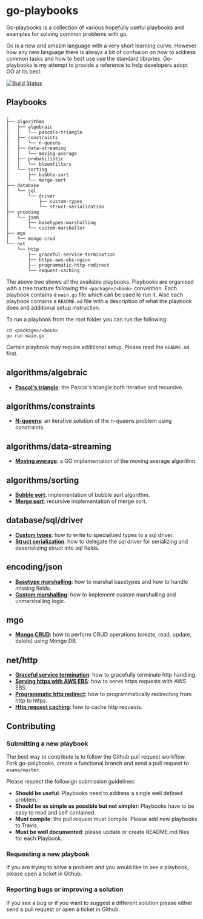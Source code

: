 # go-playbooks
Go-playbooks is a collection of various hopefully useful playbooks and examples for solving common problems with go.

Go is a new and amazin language with a very short learning curve. However how any new language there is always a bit of confusion on how to address common tasks and how to best use use the standard libraries. Go-playbooks is my attempt to provide a reference to help developers adopt GO at its best.

[![Build Status](https://travis-ci.org/msama/go-playbooks.svg?branch=master)](https://travis-ci.org/msama/go-playbooks)

## Playbooks

```
.
├── algorithms
│   ├── algebraic
│   │   └── pascals-triangle
│   ├── constraints
│   │   └── n-queens
│   ├── data-streaming
│   │   └── moving-average
│   ├── probabilistic
│   │   └── bloomfilters
│   └── sorting
│       ├── bubble-sort
│       └── merge-sort
├── database
│   └── sql
│       └── driver
│           ├── custom-types
│           └── struct-serialization
├── encoding
│   └── json
│       ├── basetypes-marshalling
│       └── custom-marshaller
├── mgo
│   └── mongo-crud
└── net
    └── http
        ├── graceful-service-termination
        ├── https-aws-ebs-nginx
        ├── programmatic-http-redirect
        └── request-caching
```

The above tree shows all the available playbooks. Playbooks are organised with a tree tructure following the `<package>/<book>` convention. Each playbook contains a `main.go` file which can be used to run it. Alse each playbook contains a `README.md` file with a description of what the playbook does and additional setup instruction.

To run a playbook from the root folder you can run the following:
```
cd <package>/<book>
go run main.go
```
Certain playbook may require additional setup. Please read the `README.md` first.

## algorithms/algebraic

* <b>[Pascal's triangle](https://github.com/msama/go-playbooks/tree/master/algorithms/algebraic/pascals-triangle)</b>: the Pascal's triangle both iterative and recursive.

## algorithms/constraints

* <b>[N-queens](https://github.com/msama/go-playbooks/tree/master/algorithms/constraints/n-queens)</b>: an iterative solution of the n-queens problem using constraints.

## algorithms/data-streaming

* <b>[Moving average](https://github.com/msama/go-playbooks/tree/master/algorithms/data-streaming/moving-average)</b>: a GO implementation of the moving average algorithm.

## algorithms/sorting
* <b>[Bubble sort](https://github.com/msama/go-playbooks/tree/master/algorithms/sorting/bubble-sort)</b>: implementation of bubble sort algorithm.
* <b>[Merge sort](https://github.com/msama/go-playbooks/tree/master/algorithms/sorting/merge-sort)</b>: recursive implementation of merge sort.

## database/sql/driver

* <b>[Custom types](https://github.com/msama/go-playbooks/tree/master/database/sql/driver/custom-types)</b>: how to write to specialized types to a sql driver.
* <b>[Struct serialization](https://github.com/msama/go-playbooks/tree/master/database/sql/driver/struct-serialization)</b>: how to delegate the sql driver for serializing and deserializing struct into sql fields.

## encoding/json

* <b>[Basetype marshalling](https://github.com/msama/go-playbooks/tree/master/encoding/json/basetypes-marshalling)</b>: how to marshal basetypes and how to handle missing fields.
* <b>[Custom marshalling](https://github.com/msama/go-playbooks/tree/master/encoding/json/custom-marshaller)</b>: how to implement custom marshalling and unmarshalling logic.

## mgo

* <b>[Mongo CRUD](https://github.com/msama/go-playbooks/tree/master/mgo/mongo-crud)</b>: how to perform CRUD operations (create, read, update, delete) using Mongo DB.

## net/http

* <b>[Graceful service termination](https://github.com/msama/go-playbooks/tree/master/net/http/graceful-service-termination)</b>: how to gracefully terminate http handling.
* <b>[Serving https with AWS EBS](https://github.com/msama/go-playbooks/tree/master/net/http/https-aws-ebs-nginx)</b>: how to serve https requests with AWS EBS.
* <b>[Programmatic http redirect](https://github.com/msama/go-playbooks/tree/master/net/http/programmatic-http-redirect)</b>: how to programmatically redirecting from http to https.
* <b>[Http request caching](https://github.com/msama/go-playbooks/tree/master/net/http/request-caching)</b>: how to cache http requests.


## Contributing

### Submitting a new playbook

The best way to contribute is to follow the Github pull request workflow. Fork go-palybooks, create a functional branch and send a pull request to `msama/master`. 

Please respect the followign submission guidelines:
* <b>Should be useful</b>: Playbooks need to address a single well defined problem.
* <b>Should be as simple as possible but not simpler</b>: Playbooks have to be easy to read and self contained.
* <b>Must compile</b>: the pull request must compile. Please add new playbooks to Travis.
* <b>Must be well documented</b>: please update or create README.md files for each Playbook.

### Requesting a new playbook

If you are trying to solve a problem and you would like to see a playbook, please open a ticket in Github.

### Reporting bugs or improving a solution

If you see a bug or if you want to suggest a different solution please either send a pull request or open a ticket in Github.
